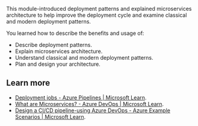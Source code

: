This module-introduced deployment patterns and explained microservices architecture to help improve the deployment cycle and examine classical and modern deployment patterns.

You learned how to describe the benefits and usage of:

 -  Describe deployment patterns.
 -  Explain microservices architecture.
 -  Understand classical and modern deployment patterns.
 -  Plan and design your architecture.

## Learn more

 -  [Deployment jobs - Azure Pipelines \| Microsoft Learn](/azure/devops/pipelines/process/deployment-jobs).
 -  [What are Microservices? - Azure DevOps \| Microsoft Learn](/devops/deliver/what-are-microservices).
 -  [Design a CI/CD pipeline-using Azure DevOps - Azure Example Scenarios \| Microsoft Learn](/azure/devops/pipelines/architectures/devops-pipelines-baseline-architecture?view=azure-devops).
